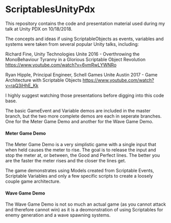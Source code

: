 # ScriptablesUnityPdx

This repository contains the code and presentation material used during my talk at Unity PDX on 10/18/2018.

The concepts and ideas if using ScriptableObjects as events, variables and systems were taken from several popular Unity talks, including: 

Richard Fine, Unity Technologies
Unite 2016 - Overthrowing the MonoBehaviour Tyranny in a Glorious Scriptable Object Revolution
https://www.youtube.com/watch?v=6vmRwLYWNRo 

Ryan Hipple, Principal Engineer, Schell Games
Unite Austin 2017 - Game Architecture with Scriptable Objects
https://www.youtube.com/watch?v=raQ3iHhE_Kk

I highly suggest watching those presentations before digging into this code base.

The basic GameEvent and Variable demos are included in the master branch, but the two more complete demos are each in seperate branches.  One for the Meter Game Demo and another for the Wave Game Demo.

#### Meter Game Demo
The Meter Game Demo is a very simplistic game with a single input that when held causes the meter to rise.  The goal is to release the input and stop the meter at, or between, the Good and Perfect lines.  The better you are the faster the meter rises and the closer the lines get.  

The game demonstrates using Models created from Scriptable Events, Scriptable Variables and only a few specific scripts to create a loosely couple game architecture.

#### Wave Game Demo
The Wave Game Demo is not so much an actual game (as you cannot attack and therefore cannot win) as it is a deomonstration of using Scriptables for enemy generation and a wave spawning systems.  

